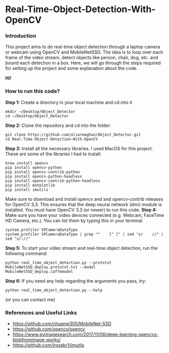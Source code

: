 # Real-Time-Object-Detection-With-OpenCV
### Introduction
This project aims to do real-time object detection through a laptop camera or webcam using OpenCV and MobileNetSSD. The idea is to loop over each frame of the video stream, detect objects like person, chair, dog, etc. and bound each detection in a box.
Here, we will go through the steps required for setting up the project and some explanation about the code.

**Hi!**


### How to run this code?
**Step 1:** Create a directory in your local machine and cd into it
```
mkdir ~/Desktop/Object_Detector
cd ~/Desktop/Object_Detector
```
**Step 2:** Clone the repository and cd into the folder:
```
git clone https://github.com/aliarmaghan/Object_Detector.git
cd Real-Time-Object-Detection-With-OpenCV
```
**Step 3:** Install all the necessary libraries. I used MacOS for this project. These are some of the libraries I had to install:
```
brew install opencv
pip install opencv-python
pip install opencv-contrib-python
pip install opencv-python-headless
pip install opencv-contrib-python-headless
pip install matplotlib
pip install imutils
```
Make sure to download and install opencv and and opencv-contrib releases for OpenCV 3.3. This ensures that the deep neural network (dnn) module is installed. You must have OpenCV 3.3 (or newer) to run this code.
**Step 4:** Make sure you have your video devices connected (e.g. Webcam, FaceTime HD Camera, etc.). You can list them by typing this in your terminal
```
system_profiler SPCameraDataType
system_profiler SPCameraDataType | grep "^    [^ ]" | sed "s/    //" | sed "s/://"
```
**Step 5:** To start your video stream and real-time object detection, run the following command:
```
python real_time_object_detection.py --prototxt MobileNetSSD_deploy.prototxt.txt --model MobileNetSSD_deploy.caffemodel
```
**Step 6:** If you need any help regarding the arguments you pass, try:
```
python real_time_object_detection.py --help
```
(or you can contact me)

### References and Useful Links

* https://github.com/chuanqi305/MobileNet-SSD
* https://github.com/opencv/opencv
* https://www.pyimagesearch.com/2017/11/06/deep-learning-opencvs-blobfromimage-works/
* https://github.com/jrosebr1/imutils
